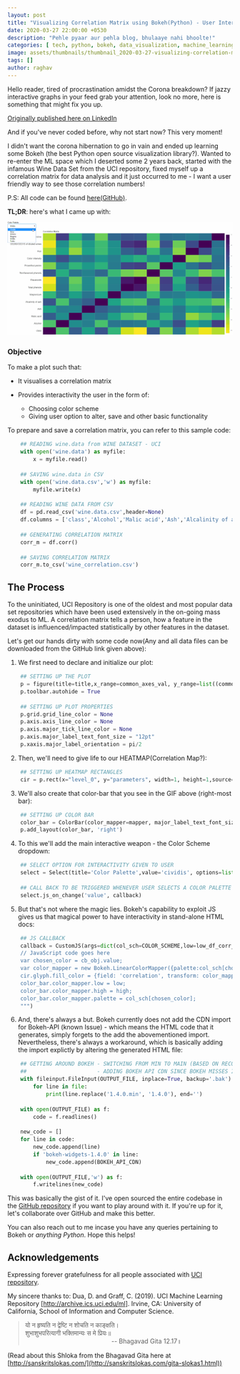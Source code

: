 ```yaml
---
layout: post
title: "Visualizing Correlation Matrix using Bokeh(Python) - User Interactivity and JSCallBacks"
date: 2020-03-27 22:00:00 +0530
description: "Pehle pyaar aur pehla blog, bhulaaye nahi bhoolte!"
categories: [ tech, python, bokeh, data_visualization, machine_learning ]
image: assets/thumbnails/thumbnail_2020-03-27-visualizing-correlation-matrix-using-bokeh.jpg
tags: []
author: raghav
---
```


Hello reader, tired of procrastination amidst the Corona breakdown? If jazzy interactive graphs in your feed grab your attention, look no more, here is something that might fix you up. 

[Originally published here on LinkedIn](https://www.linkedin.com/pulse/visualizing-correlation-matrix-using-bokehpython-user-sikaria/)

And if you've never coded before, why not start now? This very moment!

I didn't want the corona hibernation to go in vain and ended up learning some Bokeh (the best Python open source visualization library?). Wanted to re-enter the ML space which I deserted some 2 years back, started with the infamous Wine Data Set from the UCI repository, fixed myself up a correlation matrix for data analysis and it just occurred to me - I want a user friendly way to see those correlation numbers!

P.S: All code can be found [here(GitHub)](https://github.com/raghavsikaria/Bokeh_CorrelationMatrix).

**TL;DR**: here's what I came up with:

![2020-03-27-visualizing-correlation-matrix-using-bokeh Correlation Matrix](../assets/post_imgs/2020-03-27-visualizing-correlation-matrix-using-bokeh/correlation_matrix_gif.gif)

### Objective
To make a plot such that:

+ It visualises a correlation matrix
+ Provides interactivity the user in the form of:

    + Choosing color scheme
    + Giving user option to alter, save and other basic functionality


To prepare and save a correlation matrix, you can refer to this sample code:
```python
    ## READING wine.data from WINE DATASET - UCI
    with open('wine.data') as myfile:
        x = myfile.read()

    ## SAVING wine.data in CSV
    with open('wine.data.csv','w') as myfile:
        myfile.write(x)

    ## READING WINE DATA FROM CSV
    df = pd.read_csv('wine.data.csv',header=None)
    df.columns = ['class','Alcohol','Malic acid','Ash','Alcalinity of ash','Magnesium','Total phenols','Flavanoids','Nonflavanoid phenols','Proanthocyanins','Color intensity','Hue','OD280/OD315 of diluted wines','Proline']

    ## GENERATING CORRELATION MATRIX
    corr_m = df.corr()

    ## SAVING CORRELATION MATRIX
    corr_m.to_csv('wine_correlation.csv')
```


## The Process
To the uninitiated, UCI Repository is one of the oldest and most popular data set repositories which have been used extensively in the on-going mass exodus to ML. A correlation matrix tells a person, how a feature in the dataset is influenced/impacted statistically by other features in the dataset.

Let's get our hands dirty with some code now(Any and all data files can be downloaded from the GitHub link given above):

1. We first need to declare and initialize our plot:
```python
    ## SETTING UP THE PLOT
    p = figure(title=title,x_range=common_axes_val, y_range=list((common_axes_val)),x_axis_location="below", plot_width=plot_width, plot_height=plot_height,tools=BOKEH_TOOLS, toolbar_location='above',tooltips=[('Parameters', '@level_0 - @parameters'), ('Correlation', '@correlation')])
    p.toolbar.autohide = True

    ## SETTING UP PLOT PROPERTIES
    p.grid.grid_line_color = None
    p.axis.axis_line_color = None
    p.axis.major_tick_line_color = None
    p.axis.major_label_text_font_size = "12pt"
    p.xaxis.major_label_orientation = pi/2
```

2. Then, we'll need to give life to our HEATMAP(Correlation Map?):
```python
    ## SETTING UP HEATMAP RECTANGLES
    cir = p.rect(x="level_0", y="parameters", width=1, height=1,source=source,fill_color={'field': 'correlation', 'transform': mapper},line_color=None)
```
3. We'll also create that color-bar that you see in the GIF above (right-most bar):
```python
    ## SETTING UP COLOR BAR
    color_bar = ColorBar(color_mapper=mapper, major_label_text_font_size="5pt",ticker=BasicTicker(desired_num_ticks=10),formatter=PrintfTickFormatter(format="%.1f"),label_standoff=6, border_line_color=None, location=(0, 0))
    p.add_layout(color_bar, 'right')
```

4. To this we'll add the main interactive weapon - the Color Scheme dropdown:
```python
    ## SELECT OPTION FOR INTERACTIVITY GIVEN TO USER
    select = Select(title='Color Palette',value='cividis', options=list(COLOR_SCHEME.keys()), width=200, height=50)

    ## CALL BACK TO BE TRIGGERED WHENEVER USER SELECTS A COLOR PALETTE
    select.js_on_change('value', callback)
```

5. But that's not where the magic lies. Bokeh's capability to exploit JS gives us that magical power to have interactivity in stand-alone HTML docs:
```python
    ## JS CALLBACK
    callback = CustomJS(args=dict(col_sch=COLOR_SCHEME,low=low_df_corr_min,high=high_df_corr_min,cir=cir,color_bar=color_bar), code="""
    // JavaScript code goes here
    var chosen_color = cb_obj.value;
    var color_mapper = new Bokeh.LinearColorMapper({palette:col_sch[chosen_color], low:low, high:high});
    cir.glyph.fill_color = {field: 'correlation', transform: color_mapper};
    color_bar.color_mapper.low = low;
    color_bar.color_mapper.high = high;
    color_bar.color_mapper.palette = col_sch[chosen_color];
    """)
```

6. And, there's always a but. Bokeh currently does not add the CDN import for Bokeh-API (known Issue) - which means the HTML code that it generates, simply forgets to the add the abovementioned import. Nevertheless, there's always a workaround, which is basically adding the import explictly by altering the generated HTML file:
```python
    ## GETTING AROUND BOKEH - SWITCHING FROM MIN TO MAIN (BASED ON RECOMMENDATIONS ON SIMLILAR QUESTIONS)
    ##                      - ADDING BOKEH API CDN SINCE BOKEH MISSES IT BYDEFAULT (KNOWN ISSUE)
    with fileinput.FileInput(OUTPUT_FILE, inplace=True, backup='.bak') as file:
        for line in file:
            print(line.replace('1.4.0.min', '1.4.0'), end='')

    with open(OUTPUT_FILE) as f:
        code = f.readlines() 

    new_code = []
    for line in code:
        new_code.append(line)
        if 'bokeh-widgets-1.4.0' in line:
            new_code.append(BOKEH_API_CDN)

    with open(OUTPUT_FILE,'w') as f:
        f.writelines(new_code)
```

This was basically the gist of it. I've open sourced the entire codebase in the [GitHub repository](https://github.com/raghavsikaria/Bokeh_CorrelationMatrix) if you want to play around with it. If you're up for it, let's collaborate over GitHub and make this better.

You can also reach out to me incase you have any queries pertaining to Bokeh or _anything Python_. Hope this helps!

## Acknowledgements
Expressing forever gratefulness for all people associated with [UCI repository](https://archive.ics.uci.edu/ml/index.php).

My sincere thanks to:
Dua, D. and Graff, C. (2019). UCI Machine Learning Repository [http://archive.ics.uci.edu/ml]. Irvine, CA: University of California, School of Information and Computer Science.



> यो न हृष्यति न द्वेष्टि न शोचति न काङ्‍क्षति।    
> शुभाशुभपरित्यागी भक्तिमान्यः स मे प्रियः॥    
> &nbsp;&nbsp;&nbsp;&nbsp;&nbsp;&nbsp;&nbsp;&nbsp;&nbsp;&nbsp;&nbsp;&nbsp;&nbsp;&nbsp;&nbsp;&nbsp;&nbsp;&nbsp;&nbsp;&nbsp;&nbsp;&nbsp;&nbsp;&nbsp;&nbsp;&nbsp;&nbsp;&nbsp;&nbsp;&nbsp;&nbsp;&nbsp;&nbsp;&nbsp;&nbsp;&nbsp;&nbsp;&nbsp;&nbsp;&nbsp;&nbsp;&nbsp;&nbsp;&nbsp;&nbsp;&nbsp;&nbsp;&nbsp;&nbsp;-- Bhagavad Gita 12.17॥

(Read about this Shloka from the Bhagavad Gita here at [http://sanskritslokas.com/](http://sanskritslokas.com/gita-slokas1.html))